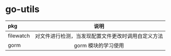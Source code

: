 # go-utils
| pkg| 说明| 
| :--- | :---: | 
|filewatch |对文件进行检测，当发现配置文件更改时调用自定义方法 |
|gorm|gorm 模块的学习使用
